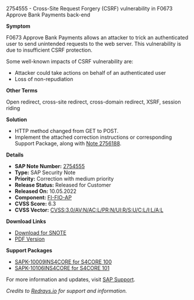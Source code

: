 2754555 - Cross-Site Request Forgery (CSRF) vulnerability in F0673 Approve Bank Payments back-end

**Symptom**

F0673 Approve Bank Payments allows an attacker to trick an authenticated user to send unintended requests to the web server. This vulnerability is due to insufficient CSRF protection.

Some well-known impacts of CSRF vulnerability are:
- Attacker could take actions on behalf of an authenticated user
- Loss of non-repudiation

**Other Terms**

Open redirect, cross-site redirect, cross-domain redirect, XSRF, session riding

**Solution**

- HTTP method changed from GET to POST.
- Implement the attached correction instructions or corresponding Support Package, along with [Note 2756188](https://me.sap.com/notes/2756188).

**Details**

- **SAP Note Number:** [2754555](https://me.sap.com/notes/2754555)
- **Type:** SAP Security Note
- **Priority:** Correction with medium priority
- **Release Status:** Released for Customer
- **Released On:** 10.05.2022
- **Component:** [FI-FIO-AP](https://me.sap.com/notes/2754555)
- **CVSS Score:** 6.3
- **CVSS Vector:** [CVSS:3.0/AV:N/AC:L/PR:N/UI:R/S:U/C:L/I:L/A:L](https://nvd.nist.gov/vuln-metrics/cvss/v3-calculator)

**Download Links**

- [Download for SNOTE](https://notesdownloads.sap.com/note/0040000000607572022)
- [PDF Version](https://userapps.support.sap.com/sap/support/sfm/notes/print/0002754555?language=en-US&token=1DACE5628599D02C925A0C77E5E57AD4)

**Support Packages**

- [SAPK-10009INS4CORE for S4CORE 100](https://me.sap.com/supportpackage/SAPK-10009INS4CORE)
- [SAPK-10106INS4CORE for S4CORE 101](https://me.sap.com/supportpackage/SAPK-10106INS4CORE)

For more information and updates, visit [SAP Support](https://me.sap.com/).

*Credits to [Redrays.io](https://redrays.io) for support and information.*